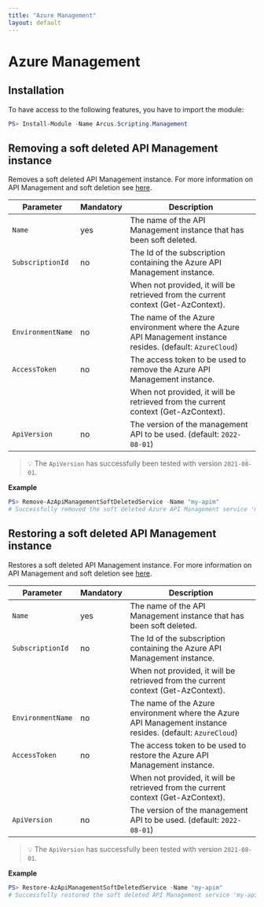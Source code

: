 ```yaml
---
title: "Azure Management"
layout: default
---
```


# Azure Management

## Installation

To have access to the following features, you have to import the module:

```powershell
PS> Install-Module -Name Arcus.Scripting.Management
```

## Removing a soft deleted API Management instance

Removes a soft deleted API Management instance. 
For more information on API Management and soft deletion see [here](https://docs.microsoft.com/en-us/azure/api-management/soft-delete#soft-delete-behavior).

| Parameter        | Mandatory | Description                                                                                                |
| ---------------- | --------- | ---------------------------------------------------------------------------------------------------------- |
| `Name`           | yes       | The name of the API Management instance that has been soft deleted.                                        |
| `SubscriptionId` | no        | The Id of the subscription containing the Azure API Management instance.                                   |
|                  |           | When not provided, it will be retrieved from the current context (Get-AzContext).                          |
| `EnvironmentName`| no        | The name of the Azure environment where the Azure API Management instance resides. (default: `AzureCloud`) |
| `AccessToken`    | no        | The access token to be used to remove the Azure API Management instance.                                   |
|                  |           | When not provided, it will be retrieved from the current context (Get-AzContext).                          |
| `ApiVersion `    | no        | The version of the management API to be used.  (default: `2022-08-01`)                                     |

> :bulb: The `ApiVersion` has successfully been tested with version `2021-08-01`.

**Example**
```powershell
PS> Remove-AzApiManagementSoftDeletedService -Name "my-apim"
# Successfully removed the soft deleted Azure API Management service 'my-apim'
```

## Restoring a soft deleted API Management instance

Restores a soft deleted API Management instance. 
For more information on API Management and soft deletion see [here](https://docs.microsoft.com/en-us/azure/api-management/soft-delete#soft-delete-behavior).

| Parameter        | Mandatory | Description                                                                                                |
| ---------------- | --------- | ---------------------------------------------------------------------------------------------------------- |
| `Name`           | yes       | The name of the API Management instance that has been soft deleted.                                        |
| `SubscriptionId` | no        | The Id of the subscription containing the Azure API Management instance.                                   |
|                  |           | When not provided, it will be retrieved from the current context (Get-AzContext).                          |
| `EnvironmentName`| no        | The name of the Azure environment where the Azure API Management instance resides. (default: `AzureCloud`) |
| `AccessToken`    | no        | The access token to be used to restore the Azure API Management instance.                                  |
|                  |           | When not provided, it will be retrieved from the current context (Get-AzContext).                          |
| `ApiVersion `    | no        | The version of the management API to be used.  (default: `2022-08-01`)                                     |

> :bulb: The `ApiVersion` has successfully been tested with version `2021-08-01`.

**Example**
```powershell
PS> Restore-AzApiManagementSoftDeletedService -Name "my-apim"
# Successfully restored the soft deleted API Management service 'my-apim'
```
